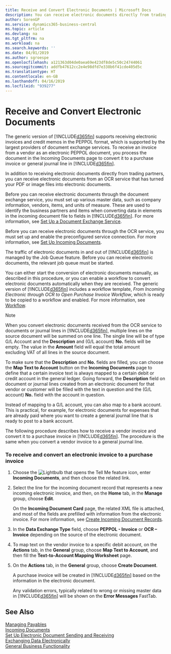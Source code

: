 ```yaml
---
title: Receive and Convert Electronic Documents | Microsoft Docs
description: You can receive electronic documents directly from trading partners or from an OCR service.
author: SorenGP
ms.service: dynamics365-business-central
ms.topic: article
ms.devlang: na
ms.tgt_pltfrm: na
ms.workload: na
ms.search.keywords: ''
ms.date: 04/01/2019
ms.author: sgroespe
ms.openlocfilehash: a121363d04de0aea69e423df8de5c50c24744061
ms.sourcegitcommit: addfb47612cc2e4e98dfd7e338b6f41cde405d5c
ms.translationtype: HT
ms.contentlocale: en-GB
ms.lasthandoff: 04/16/2019
ms.locfileid: "939277"
---
```

# <a name="receive-and-convert-electronic-documents"></a>Receive and Convert Electronic Documents
The generic version of [!INCLUDE[d365fin](includes/d365fin_md.md)] supports receiving electronic invoices and credit memos in the PEPPOL format, which is supported by the largest providers of document exchange services. To receive an invoice from a vendor as an electronic PEPPOL document, you process the document in the Incoming Documents page to convert it to a purchase invoice or general journal line in [!INCLUDE[d365fin](includes/d365fin_md.md)].

 In addition to receiving electronic documents directly from trading partners, you can receive electronic documents from an OCR service that has turned your PDF or image files into electronic documents.  

 Before you can receive electronic documents through the document exchange service, you must set up various master data, such as company information, vendors, items, and units of measure. These are used to identify the business partners and items when converting data in elements in the incoming document file to fields in [!INCLUDE[d365fin](includes/d365fin_md.md)]. For more information, see [Set Up a Document Exchange Service](across-how-to-set-up-a-document-exchange-service.md).  

 Before you can receive electronic documents through the OCR service, you must set up and enable the preconfigured service connection. For more information, see [Set Up Incoming Documents](across-how-setup-income-documents.md).  

 The traffic of electronic documents in and out of [!INCLUDE[d365fin](includes/d365fin_md.md)] is managed by the Job Queue feature. Before you can receive electronic documents, the relevant job queue must be started.  

 You can either start the conversion of electronic documents manually, as described in this procedure, or you can enable a workflow to convert electronic documents automatically when they are received. The generic version of [!INCLUDE[d365fin](includes/d365fin_md.md)] includes a workflow template, *From Incoming Electronic through OCR to Open Purchase Invoice Workflow*, which is ready to be copied to a workflow and enabled. For more information, see [Workflow](across-workflow.md).  

> [!NOTE]  
>  When you convert electronic documents received from the OCR service to documents or journal lines in [!INCLUDE[d365fin](includes/d365fin_md.md)], multiple lines on the source document will be summed on one line. The single line will be of type G/L Account and the **Description** and (G/L account) **No.** fields will be empty. The value in the **Amount** field will equal the total amount excluding VAT of all lines in the source document.  
>   
>  To make sure that the **Description** and **No.** fields are filled, you can choose the **Map Text to Account** button on the **Incoming Documents** page to define that a certain invoice text is always mapped to a certain debit or credit account in the general ledger. Going forward, the **Description** field on document or journal lines created from an electronic document for that vendor or customer will be filled with the text in question and the (G/L account) **No.** field with the account in question.  
>   
>  Instead of mapping to a G/L account, you can also map to a bank account. This is practical, for example, for electronic documents for expenses that are already paid where you want to create a general journal line that is ready to post to a bank account.  

 The following procedure describes how to receive a vendor invoice and convert it to a purchase invoice in [!INCLUDE[d365fin](includes/d365fin_md.md)]. The procedure is the same when you convert a vendor invoice to a general journal line.  

### <a name="to-receive-and-convert-an-electronic-invoice-to-a-purchase-invoice"></a>To receive and convert an electronic invoice to a purchase invoice  

1.  Choose the ![Lightbulb that opens the Tell Me feature](media/ui-search/search_small.png "Tell me what you want to do") icon, enter **Incoming Documents**, and then choose the related link.  

2.  Select the line for the incoming document record that represents a new incoming electronic invoice, and then, on the **Home** tab, in the **Manage** group, choose **Edit**.  

     On the **Incoming Document Card** page, the related XML file is attached, and most of the fields are prefilled with information from the electronic invoice. For more information, see [Create Incoming Document Records](across-how-create-income-document-records.md).  

3.  In the **Data Exchange Type** field, choose **PEPPOL - Invoice** or **OCR – Invoice** depending on the source of the electronic document.  

4.  To map text on the vendor invoice to a specific debit account, on the **Actions** tab, in the **General** group, choose **Map Text to Account**, and then fill the **Text-to-Account Mapping Worksheet** page.  

5.  On the **Actions** tab, in the **General** group, choose **Create Document**.  

     A purchase invoice will be created in [!INCLUDE[d365fin](includes/d365fin_md.md)] based on the information in the electronic document.  

     Any validation errors, typically related to wrong or missing master data in [!INCLUDE[d365fin](includes/d365fin_md.md)] will be shown on the **Error Messages** FastTab.  

## <a name="see-also"></a>See Also  
[Managing Payables](payables-manage-payables.md)  
[Incoming Documents](across-income-documents.md)  
[Set Up Electronic Document Sending and Receiving](across-how-to-set-up-electronic-document-sending-and-receiving.md)  
[Exchanging Data Electronically](across-data-exchange.md)   
[General Business Functionality](ui-across-business-areas.md)  

